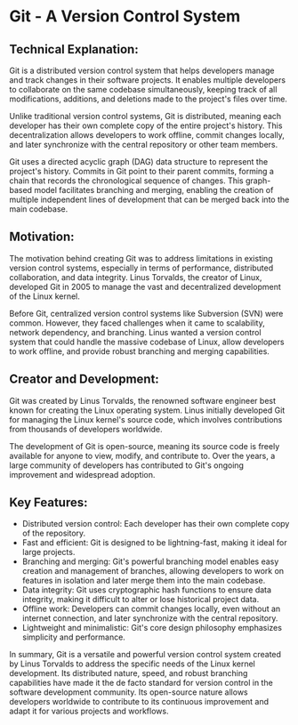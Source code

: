 # Git - A Version Control System

## Technical Explanation:

Git is a distributed version control system that helps developers manage and track changes in their software projects. It enables multiple developers to collaborate on the same codebase simultaneously, keeping track of all modifications, additions, and deletions made to the project's files over time.

Unlike traditional version control systems, Git is distributed, meaning each developer has their own complete copy of the entire project's history. This decentralization allows developers to work offline, commit changes locally, and later synchronize with the central repository or other team members.

Git uses a directed acyclic graph (DAG) data structure to represent the project's history. Commits in Git point to their parent commits, forming a chain that records the chronological sequence of changes. This graph-based model facilitates branching and merging, enabling the creation of multiple independent lines of development that can be merged back into the main codebase.

## Motivation:

The motivation behind creating Git was to address limitations in existing version control systems, especially in terms of performance, distributed collaboration, and data integrity. Linus Torvalds, the creator of Linux, developed Git in 2005 to manage the vast and decentralized development of the Linux kernel.

Before Git, centralized version control systems like Subversion (SVN) were common. However, they faced challenges when it came to scalability, network dependency, and branching. Linus wanted a version control system that could handle the massive codebase of Linux, allow developers to work offline, and provide robust branching and merging capabilities.

## Creator and Development:

Git was created by Linus Torvalds, the renowned software engineer best known for creating the Linux operating system. Linus initially developed Git for managing the Linux kernel's source code, which involves contributions from thousands of developers worldwide.

The development of Git is open-source, meaning its source code is freely available for anyone to view, modify, and contribute to. Over the years, a large community of developers has contributed to Git's ongoing improvement and widespread adoption.

## Key Features:

- Distributed version control: Each developer has their own complete copy of the repository.
- Fast and efficient: Git is designed to be lightning-fast, making it ideal for large projects.
- Branching and merging: Git's powerful branching model enables easy creation and management of branches, allowing developers to work on features in isolation and later merge them into the main codebase.
- Data integrity: Git uses cryptographic hash functions to ensure data integrity, making it difficult to alter or lose historical project data.
- Offline work: Developers can commit changes locally, even without an internet connection, and later synchronize with the central repository.
- Lightweight and minimalistic: Git's core design philosophy emphasizes simplicity and performance.

In summary, Git is a versatile and powerful version control system created by Linus Torvalds to address the specific needs of the Linux kernel development. Its distributed nature, speed, and robust branching capabilities have made it the de facto standard for version control in the software development community. Its open-source nature allows developers worldwide to contribute to its continuous improvement and adapt it for various projects and workflows.

